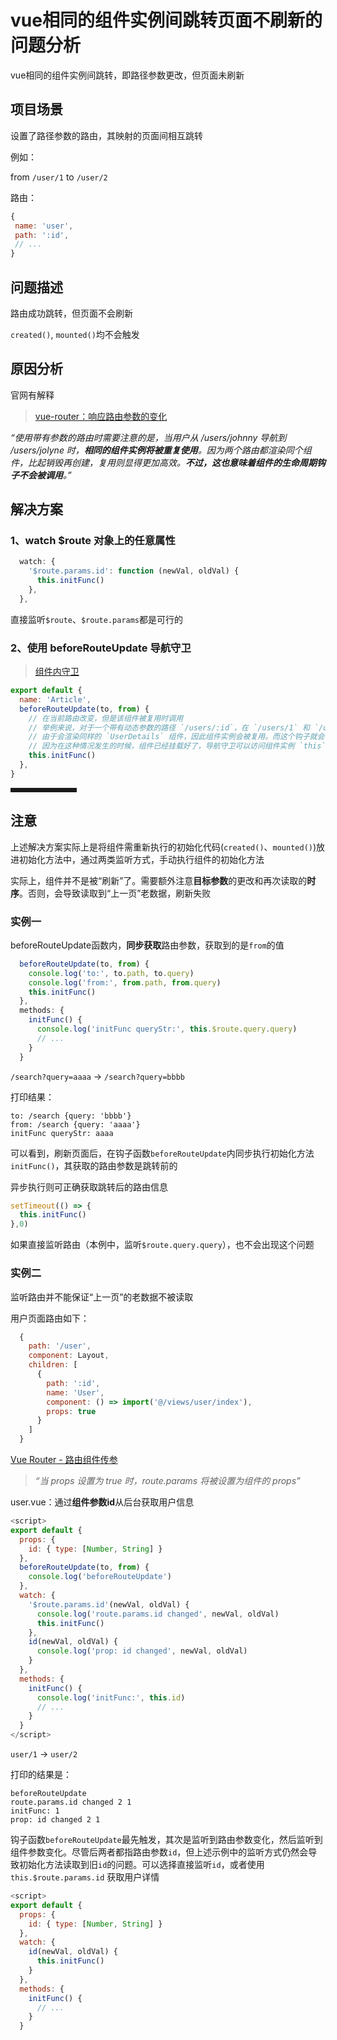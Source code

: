 # vue相同的组件实例间跳转页面不刷新的问题分析

vue相同的组件实例间跳转，即路径参数更改，但页面未刷新

## 项目场景

设置了路径参数的路由，其映射的页面间相互跳转

例如：

from `/user/1` to `/user/2`

路由：

```js
{
 name: 'user',
 path: ':id',
 // ...
}
```

## 问题描述

路由成功跳转，但页面不会刷新

`created()`, `mounted()`均不会触发

## 原因分析

官网有解释

> [vue-router：响应路由参数的变化](https://router.vuejs.org/zh/guide/essentials/dynamic-matching.html#%E5%93%8D%E5%BA%94%E8%B7%AF%E7%94%B1%E5%8F%82%E6%95%B0%E7%9A%84%E5%8F%98%E5%8C%96)

*“使用带有参数的路由时需要注意的是，当用户从 /users/johnny 导航到 /users/jolyne 时，**相同的组件实例将被重复使用**。因为两个路由都渲染同个组件，比起销毁再创建，复用则显得更加高效。**不过，这也意味着组件的生命周期钩子不会被调用**。”*

## 解决方案

### 1、watch $route 对象上的任意属性

```javascript
  watch: {
    '$route.params.id': function (newVal, oldVal) {
      this.initFunc()
    },
  },
```

直接监听`$route`、`$route.params`都是可行的

### 2、使用 beforeRouteUpdate 导航守卫

> [组件内守卫](https://router.vuejs.org/zh/guide/advanced/navigation-guards.html#%E7%BB%84%E4%BB%B6%E5%86%85%E7%9A%84%E5%AE%88%E5%8D%AB)

```javascript
export default {
  name: 'Article',
  beforeRouteUpdate(to, from) {
    // 在当前路由改变，但是该组件被复用时调用
    // 举例来说，对于一个带有动态参数的路径 `/users/:id`，在 `/users/1` 和 `/users/2` 之间跳转的时候，
    // 由于会渲染同样的 `UserDetails` 组件，因此组件实例会被复用。而这个钩子就会在这个情况下被调用。
    // 因为在这种情况发生的时候，组件已经挂载好了，导航守卫可以访问组件实例 `this`
    this.initFunc()
  },
}
```

<hr style=" border:solid; width:100px; height:1px;" color=#000000 size=1">

## 注意

上述解决方案实际上是将组件需重新执行的初始化代码(`created()`、`mounted()`)放进初始化方法中，通过两类监听方式，手动执行组件的初始化方法

实际上，组件并不是被“刷新”了。需要额外注意**目标参数**的更改和再次读取的**时序**。否则，会导致读取到“上一页”老数据，刷新失败

### 实例一

beforeRouteUpdate函数内，**同步获取**路由参数，获取到的是`from`的值

```javascript
  beforeRouteUpdate(to, from) {
    console.log('to:', to.path, to.query)
    console.log('from:', from.path, from.query)
    this.initFunc()
  },
  methods: {
    initFunc() {
      console.log('initFunc queryStr:', this.$route.query.query)
      // ...
    }
  }
```

`/search?query=aaaa` → `/search?query=bbbb`

打印结果：

```text
to: /search {query: 'bbbb'}
from: /search {query: 'aaaa'}
initFunc queryStr: aaaa
```

可以看到，刷新页面后，在钩子函数`beforeRouteUpdate`内同步执行初始化方法`initFunc()`，其获取的路由参数是跳转前的

异步执行则可正确获取跳转后的路由信息

```js
setTimeout(() => {
  this.initFunc()
},0)
```

如果直接监听路由（本例中，监听`$route.query.query`），也不会出现这个问题

### 实例二

监听路由并不能保证“上一页”的老数据不被读取

用户页面路由如下：

```javascript
  {
    path: '/user',
    component: Layout,
    children: [
      {
        path: ':id',
        name: 'User',
        component: () => import('@/views/user/index'),
        props: true
      }
    ]
  }
```

[Vue Router - 路由组件传参](https://router.vuejs.org/zh/guide/essentials/passing-props.html#%E5%B8%83%E5%B0%94%E6%A8%A1%E5%BC%8F)

>*“当 props 设置为 true 时，route.params 将被设置为组件的 props”*

user.vue：通过**组件参数id**从后台获取用户信息

```javascript
<script>
export default {
  props: {
    id: { type: [Number, String] }
  },
  beforeRouteUpdate(to, from) {
    console.log('beforeRouteUpdate')
  },
  watch: {
    '$route.params.id'(newVal, oldVal) {
      console.log('route.params.id changed', newVal, oldVal)
      this.initFunc()
    },
    id(newVal, oldVal) {
      console.log('prop: id changed', newVal, oldVal)
    }
  },
  methods: {
    initFunc() {
      console.log('initFunc:', this.id)
      // ...
    }
  }
</script>
```

`user/1` → `user/2`

打印的结果是：

```text
beforeRouteUpdate
route.params.id changed 2 1
initFunc: 1
prop: id changed 2 1
```

钩子函数`beforeRouteUpdate`最先触发，其次是监听到路由参数变化，然后监听到组件参数变化。尽管后两者都指路由参数`id`，但上述示例中的监听方式仍然会导致初始化方法读取到旧`id`的问题。可以选择直接监听`id`，或者使用 `this.$route.params.id` 获取用户详情

```javascript
<script>
export default {
  props: {
    id: { type: [Number, String] }
  },
  watch: {
    id(newVal, oldVal) {
      this.initFunc()
    }
  },
  methods: {
    initFunc() {
      // ...
    }
  }
```
